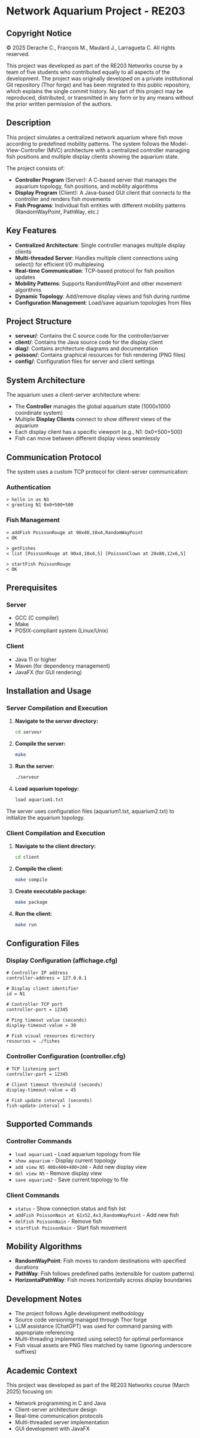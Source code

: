 # Network Aquarium Project - RE203

## Copyright Notice
© 2025 Derache C., François M., Maulard J., Larragueta C. All rights reserved.

This project was developed as part of the RE203 Networks course by a team of five students who contributed equally to all aspects of the development. The project was originally developed on a private institutional Git repository (Thor forge) and has been migrated to this public repository, which explains the single commit history. No part of this project may be reproduced, distributed, or transmitted in any form or by any means without the prior written permission of the authors.

## Description
This project simulates a centralized network aquarium where fish move according to predefined mobility patterns. The system follows the Model-View-Controller (MVC) architecture with a centralized controller managing fish positions and multiple display clients showing the aquarium state.

The project consists of:
- **Controller Program** (Server): A C-based server that manages the aquarium topology, fish positions, and mobility algorithms
- **Display Program** (Client): A Java-based GUI client that connects to the controller and renders fish movements
- **Fish Programs**: Individual fish entities with different mobility patterns (RandomWayPoint, PathWay, etc.)

## Key Features
- **Centralized Architecture**: Single controller manages multiple display clients
- **Multi-threaded Server**: Handles multiple client connections using select() for efficient I/O multiplexing
- **Real-time Communication**: TCP-based protocol for fish position updates
- **Mobility Patterns**: Supports RandomWayPoint and other movement algorithms
- **Dynamic Topology**: Add/remove display views and fish during runtime
- **Configuration Management**: Load/save aquarium topologies from files

## Project Structure
- **serveur/**: Contains the C source code for the controller/server
- **client/**: Contains the Java source code for the display client
- **diag/**: Contains architecture diagrams and documentation
- **poisson/**: Contains graphical resources for fish rendering (PNG files)
- **config/**: Configuration files for server and client settings

## System Architecture
The aquarium uses a client-server architecture where:
- The **Controller** manages the global aquarium state (1000x1000 coordinate system)
- Multiple **Display Clients** connect to show different views of the aquarium
- Each display client has a specific viewport (e.g., N1: 0x0+500+500)
- Fish can move between different display views seamlessly

## Communication Protocol
The system uses a custom TCP protocol for client-server communication:

### Authentication
```
> hello in as N1
< greeting N1 0x0+500+500
```

### Fish Management
```
> addFish PoissonRouge at 90x40,10x4,RandomWayPoint
< OK

> getFishes
< list [PoissonRouge at 90x4,10x4,5] [PoissonClown at 20x80,12x6,5]

> startFish PoissonRouge
< OK
```

## Prerequisites
### Server
- GCC (C compiler)
- Make
- POSIX-compliant system (Linux/Unix)

### Client
- Java 11 or higher
- Maven (for dependency management)
- JavaFX (for GUI rendering)

## Installation and Usage

### Server Compilation and Execution
1. **Navigate to the server directory:**
   ```bash
   cd serveur
   ```

2. **Compile the server:**
   ```bash
   make
   ```

3. **Run the server:**
   ```bash
   ./serveur
   ```

4. **Load aquarium topology:**
   ```bash
   load aquarium1.txt
   ```

The server uses configuration files (aquarium1.txt, aquarium2.txt) to initialize the aquarium topology.

### Client Compilation and Execution
1. **Navigate to the client directory:**
   ```bash
   cd client
   ```

2. **Compile the client:**
   ```bash
   make compile
   ```

3. **Create executable package:**
   ```bash
   make package
   ```

4. **Run the client:**
   ```bash
   make run
   ```

## Configuration Files

### Display Configuration (affichage.cfg)
```
# Controller IP address
controller-address = 127.0.0.1

# Display client identifier
id = N1

# Controller TCP port
controller-port = 12345

# Ping timeout value (seconds)
display-timeout-value = 30

# Fish visual resources directory
resources = ./fishes
```

### Controller Configuration (controller.cfg)
```
# TCP listening port
controller-port = 12345

# Client timeout threshold (seconds)
display-timeout-value = 45

# Fish update interval (seconds)
fish-update-interval = 1
```

## Supported Commands

### Controller Commands
- `load aquarium1` - Load aquarium topology from file
- `show aquarium` - Display current topology
- `add view N5 400x400+400+200` - Add new display view
- `del view N5` - Remove display view
- `save aquarium2` - Save current topology to file

### Client Commands
- `status` - Show connection status and fish list
- `addFish PoissonNain at 61x52,4x3,RandomWayPoint` - Add new fish
- `delFish PoissonNain` - Remove fish
- `startFish PoissonNain` - Start fish movement

## Mobility Algorithms
- **RandomWayPoint**: Fish moves to random destinations with specified durations
- **PathWay**: Fish follows predefined paths (extensible for custom patterns)
- **HorizontalPathWay**: Fish moves horizontally across display boundaries

## Development Notes
- The project follows Agile development methodology
- Source code versioning managed through Thor forge
- LLM assistance (ChatGPT) was used for command parsing with appropriate referencing
- Multi-threading implemented using select() for optimal performance
- Fish visual assets are PNG files matched by name (ignoring underscore suffixes)

## Academic Context
This project was developed as part of the RE203 Networks course (March 2025) focusing on:
- Network programming in C and Java
- Client-server architecture design
- Real-time communication protocols
- Multi-threaded server implementation
- GUI development with JavaFX
